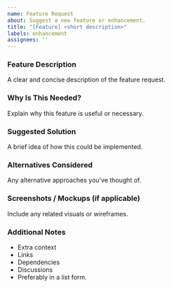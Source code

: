 ```yaml
---
name: Feature Request
about: Suggest a new feature or enhancement.
title: "[Feature] <short description>"
labels: enhancement
assignees: ''
---
```


### Feature Description
A clear and concise description of the feature request.

### Why Is This Needed?
Explain why this feature is useful or necessary.

### Suggested Solution
A brief idea of how this could be implemented.

### Alternatives Considered
Any alternative approaches you've thought of.

### Screenshots / Mockups (if applicable)
Include any related visuals or wireframes.

### Additional Notes
- Extra context
- Links
- Dependencies
- Discussions
- Preferably in a list form.
